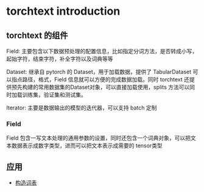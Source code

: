 # torchtext introduction

## torchtext 的组件

Field: 主要包含以下数据预处理的配置信息，比如指定分词方法，是否转成小写，起始字符，结束字符，补全字符以及词典等等

Dataset: 继承自 pytorch 的 Dataset，用于加载数据，提供了 TabularDataset 可以指点路径，格式，Field 信息就可以方便的完成数据加载。同时 torchtext 还提供预先构建的常用数据集的Dataset对象，可以直接加载使用，splits 方法可以同时加载训练集，验证集和测试集。

Iterator: 主要是数据输出的模型的迭代器，可以支持 batch 定制

### Field

Field 包含一写文本处理的通用参数的设置，同时还包含一个词典对象，可以把文本数据表示成数字类型，进而可以把文本表示成需要的 tensor类型

## 应用

- [构造词表](https://www.ylkz.life/deeplearning/p10449077/)